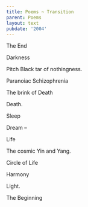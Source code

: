 ```yaml
---
title: Poems ~ Transition
parent: Poems
layout: text
pubdate: '2004'
---
```

The End

Darkness

Pitch Black tar of nothingness.

Paranoiac Schizophrenia

The brink of Death

Death.

Sleep

Dream –

Life

The cosmic Yin and Yang.

Circle of Life

Harmony

Light.

The Beginning
